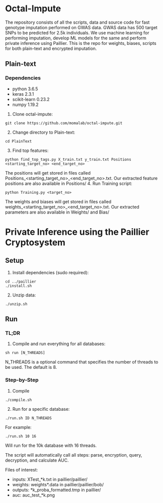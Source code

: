 # Octal-Impute
The repository consists of all the scripts, data and source code for fast genotype imputation performed on GWAS data. GWAS data has 500 target SNPs to be predicted for 2.5k individuals. We use machine learning for performing imputation, develop ML models for the same and perform private inference using Paillier. This is the repo for weights, biases, scripts for both plain-text and encrypted imputation.  
## Plain-text
### Dependencies
* python 3.6.5
* keras 2.3.1
* scikit-learn 0.23.2
* numpy 1.19.2

1. Clone octal-impute:
```
git clone https://github.com/momalab/octal-impute.git
```
2. Change directory to Plain-text:
```
cd PlainText
```
3. Find top features:
```
python find_top_tags.py X_train.txt y_train.txt Positions <starting_target_no> <end_target_no>
```
The positions will get stored in files called Positions_<starting_target_no>\_<end_target_no>.txt. Our extracted feature positions are also available in Positions/
4. Run Training script:
```
python Training.py <target_no>
```
The weights and biases will get stored in files called weights_<starting_target_no>\_<end_target_no>.txt. Our extracted parameters are also available in Weights/ and Bias/

# Private Inference using the Paillier Cryptosystem

## Setup
1. Install dependencies (sudo required):
```
cd ../paillier
./install.sh
```
2. Unzip data:
```
./unzip.sh
```

## Run

### TL;DR
1. Compile and run everything for all databases:
```
sh run [N_THREADS]
```
N_THREADS is a optional command that specifies the number of threads to be used. The default is 8.

### Step-by-Step
1. Compile
```
./compile.sh
```

2. Run for a specific database:
```
./run.sh ID N_THREADS
```
For example:
```
./run.sh 10 16
```
Will run for the 10k database with 16 threads.

The script will automatically call all steps: parse, encryption, query, decryption, and calculate AUC.

Files of interest:
* inputs: XTest_*k.txt in paillier/paillier/
* weights: weights*.data in paillier/paillier/bob/
* outputs: *k_proba_formatted.tmp in paillier/
* auc: auc_test_*k.png
